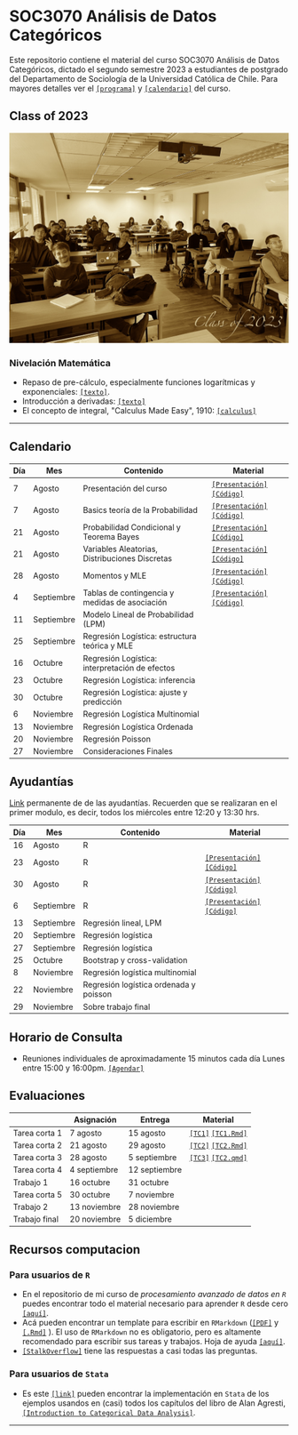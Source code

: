 # SOC3070 Análisis de Datos Categóricos

Este repositorio contiene el material del curso SOC3070 Análisis de Datos Categóricos, dictado el segundo semestre 2023 a estudiantes de postgrado del Departamento de Sociología de la Universidad Católica de Chile. Para mayores detalles ver el [`[programa]`](files/syllabus_soc3070.pdf) y [`[calendario]`](#Calendario) del curso.


## Class of 2023

![class](files/class.jpeg)


### Nivelación Matemática

- Repaso de pre-cálculo, especialmente funciones logarítmicas y exponenciales: [`[texto]`](files/pre_calculo.pdf).
- Introducción a derivadas: [`[texto]`](https://www.mathsisfun.com/calculus/derivatives-introduction.html)
- El concepto de integral, "Calculus Made Easy", 1910: [`[calculus]`](files/calculus_easy.jpg)

---

## Calendario

| Día | Mes        | Contenido                                        | Material                                                                                                                      |
|-----|------------|--------------------------------------------------|-----------------------------------------------------------------------------------------------------------------------------------|
| 7   | Agosto    | Presentación del curso                           | [`[Presentación]`](https://mebucca.github.io/cda_soc3070/slides/class_0/class_0#1) [`[Código]`](slides/class_0/class_0.Rmd)        |
| 7   | Agosto    | Basics teoría de la Probabilidad                 | [`[Presentación]`](https://mebucca.github.io/cda_soc3070/slides/class_1/class_1#1) [`[Código]`](slides/class_1/class_1.Rmd)        |
| 21  | Agosto    | Probabilidad Condicional y Teorema Bayes         | [`[Presentación]`](https://mebucca.github.io/cda_soc3070/slides/class_2/class_2#1) [`[Código]`](slides/class_2/class_2.Rmd)                                                                                                                                    |
| 21  | Agosto    | Variables Aleatorias, Distribuciones Discretas         |  [`[Presentación]`](https://mebucca.github.io/cda_soc3070/slides/class_3/class_3#1) [`[Código]`](slides/class_3/class_3.Rmd)                                                                                                                                 |
| 28  | Agosto    | Momentos y MLE |      [`[Presentación]`](https://mebucca.github.io/cda_soc3070/slides/class_4/class_4#1) [`[Código]`](slides/class_4/class_4.Rmd)                                                                                                                            |
| 4   | Septiembre | Tablas de contingencia y medidas de asociación                      |   [`[Presentación]`](https://mebucca.github.io/cda_soc3070/slides/class_5/class_5#1) [`[Código]`](slides/class_5/class_5.Rmd)                                                                                                                                |
| 11  | Septiembre | Modelo Lineal de Probabilidad (LPM)             |                                                                                                                                   |
| 25  | Septiembre | Regresión Logística: estructura teórica y MLE   |                                                                                                                                   |
| 16  | Octubre   | Regresión Logística: interpretación de efectos  |                                                                                                                                   |
| 23  | Octubre   | Regresión Logística: inferencia                 |                                                                                                                                   |
| 30  | Octubre   | Regresión Logística: ajuste y predicción        |                                                                                                                                   |
| 6   | Noviembre | Regresión Logística Multinomial                 |                                                                                                                                   |
| 13  | Noviembre | Regresión Logística Ordenada                    |                                                                                                                                   |
| 20  | Noviembre | Regresión Poisson                               |                                                                                                                                   |
| 27  | Noviembre | Consideraciones Finales                         |                                                                                                                                   |


## Ayudantías

[Link](https://teams.microsoft.com/l/meetup-join/19%3ameeting_MjhlMzAyNzEtNjBiMS00ZWEyLThhMzgtYzQzZmRjNTZhMzQ5%40thread.v2/0?context=%7b%22Tid%22%3a%225ff5d9fa-f83f-4ac1-a4d2-eb48ea0a00d2%22%2c%22Oid%22%3a%22a6901aad-8777-4578-9043-5b080d1bcde8%22%7d) permanente de de las ayudantías. Recuerden que se realizaran en el primer modulo, es decir, todos los miércoles entre 12:20 y 13:30 hrs. 

| Día | Mes         | Contenido                                 | Material |
|-----|-------------|-------------------------------------------|------------|
| 16  | Agosto      | R                                         |            |
| 23  | Agosto      | R                                         |  [`[Presentación]`](https://mebucca.github.io/cda_soc3070/ayudantia/01_prob/index) [`[Código]`](https://github.com/mebucca/cda_soc3070/blob/gh-pages/ayudantia/01_prob/index.qmd) | 
| 30  | Agosto      | R                                         |  [`[Presentación]`](https://mebucca.github.io/cda_soc3070/ayudantia/02_prob/index) [`[Código]`](https://github.com/mebucca/cda_soc3070/blob/gh-pages/ayudantia/02_prob/index.qmd) |
| 6   | Septiembre  | R                                         |  [`[Presentación]`](https://mebucca.github.io/cda_soc3070/ayudantia/03_manipulacion/index) [`[Código]`](https://github.com/mebucca/cda_soc3070/blob/gh-pages/ayudantia/03_manipulacion/index.qmd)          |
| 13  | Septiembre  | Regresión lineal, LPM                     |            |
| 20  | Septiembre  | Regresión logística                       |            |
| 27  | Septiembre  | Regresión logística                       |            |
| 25  | Octubre     | Bootstrap y cross-validation              |            |
| 8   | Noviembre   | Regresión logística multinomial           |            |
| 22  | Noviembre   | Regresión logística ordenada y poisson    |            |
| 29  | Noviembre   | Sobre trabajo final                       |            |




## Horario de Consulta

- Reuniones individuales de aproximadamente 15 minutos cada día Lunes entre 15:00 y 16:00pm. [`[Agendar]`](https://calendar.app.google/A9vxmbBz1LyDQPAK6)

## Evaluaciones

|               |     Asignación      |     Entrega      |                 Material                  |
|---------------|---------------------|------------------|-------------------------------------------|
| Tarea corta 1 | 7 agosto            | 15 agosto        | [`[TC1]`](homework/tc_1.pdf) [`[TC1.Rmd]`](homework/tc_1.Rmd) |
| Tarea corta 2 | 21 agosto           | 29 agosto        | [`[TC2]`](https://mebucca.github.io/cda_soc3070/homework/tc_2.html) [`[TC2.Rmd]`](homework/tc_2.Rmd) |
| Tarea corta 3 | 28 agosto           | 5 septiembre     | [`[TC3]`](homework/tc_3.pdf) [`[TC2.qmd]`](homework/tc_3.qmd)                                          |
| Tarea corta 4 | 4 septiembre        | 12 septiembre    |                                           |
| Trabajo 1     | 16 octubre          | 31 octubre       |                                           |
| Tarea corta 5 | 30 octubre          | 7 noviembre      |                                           |
| Trabajo 2     | 13 noviembre        | 28 noviembre     |                                           |
| Trabajo final | 20 noviembre        | 5 diciembre      |                                           |


## Recursos computacion

### Para usuarios de `R`

  - En el repositorio de mi curso de *procesamiento avanzado de datos en `R`* puedes encontrar todo el material necesario para aprender `R` desde cero [`[aquí]`](https://mebucca.github.io/dar_soc4001/).
  - Acá pueden encontrar un template para escribir en `RMarkdown` ([`[PDF]`](files/template_rmarkdown.pdf) y [`[.Rmd]`](files/template_rmarkdown.Rmd) ). El uso de `RMarkdown` no es obligatorio, pero es altamente recomendado para escribir sus tareas y trabajos. Hoja de ayuda [`[aquí]`](https://rstudio-pubs-static.s3.amazonaws.com/330387_5a40ca72c3b14824acedceb7d34618d1.html).
  - [`[StalkOverflow]`](https://stackoverflow.com/) tiene las respuestas a casi todas las preguntas.
 

 ### Para usuarios de `Stata`

 - Es este [`[link]`](https://stats.idre.ucla.edu/other/examples/icda/) pueden encontrar la implementación en `Stata` de los ejemplos usandos en (casi) todos los capítulos del libro de Alan Agresti, [`[Introduction to Categorical Data Analysis]`](https://www.amazon.com/Introduction-Categorical-Data-Analysis/dp/0471226181). 

---

